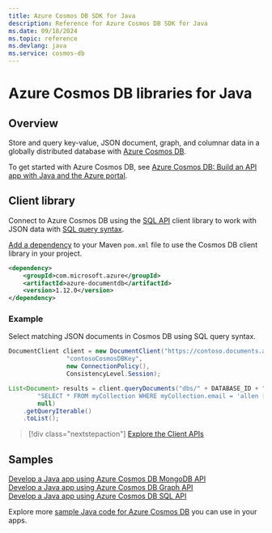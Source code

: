 ```yaml
---
title: Azure Cosmos DB SDK for Java
description: Reference for Azure Cosmos DB SDK for Java
ms.date: 09/18/2024
ms.topic: reference
ms.devlang: java
ms.service: cosmos-db
---
```

# Azure Cosmos DB libraries for Java

## Overview

Store and query key-value, JSON document, graph, and columnar data in a globally distributed database with [Azure Cosmos DB](/azure/cosmos-db/introduction).

To get started with Azure Cosmos DB, see [Azure Cosmos DB: Build an API app with Java and the Azure portal](/azure/cosmos-db/create-sql-api-java).

## Client library

Connect to Azure Cosmos DB using the [SQL API](/azure/cosmos-db/sql-api-introduction) client library to work with JSON data with [SQL query syntax](/azure/cosmos-db/sql-api-sql-query).

[Add a dependency](https://maven.apache.org/guides/getting-started/index.html#How_do_I_use_external_dependencies) to your Maven `pom.xml` file to use the Cosmos DB client library in your project.

```XML
<dependency>
    <groupId>com.microsoft.azure</groupId>
    <artifactId>azure-documentdb</artifactId>
    <version>1.12.0</version>
</dependency>
```

### Example

Select matching JSON documents in Cosmos DB using SQL query syntax.

```java
DocumentClient client = new DocumentClient("https://contoso.documents.azure.com:443",
                "contosoCosmosDBKey", 
                new ConnectionPolicy(),
                ConsistencyLevel.Session);

List<Document> results = client.queryDocuments("dbs/" + DATABASE_ID + "/colls/" + COLLECTION_ID,
        "SELECT * FROM myCollection WHERE myCollection.email = 'allen [at] contoso.com'",
        null)
    .getQueryIterable()
    .toList();
```

> [!div class="nextstepaction"]
> [Explore the Client APIs](/java/api/overview/azure/cosmosdb/client)


## Samples

[Develop a Java app using Azure Cosmos DB MongoDB API][2]   
[Develop a Java app using Azure Cosmos DB Graph API][3]   
[Develop a Java app using Azure Cosmos DB SQL API][4]        

Explore more [sample Java code for Azure Cosmos DB](https://azure.microsoft.com/resources/samples/?platform=java&term=cosmos) you can use in your apps.

[2]: https://github.com/Azure-Samples/azure-cosmos-db-mongodb-java-getting-started
[3]: https://github.com/Azure-Samples/azure-cosmos-db-graph-java-getting-started
[4]: https://github.com/Azure-Samples/azure-cosmos-db-documentdb-java-getting-started